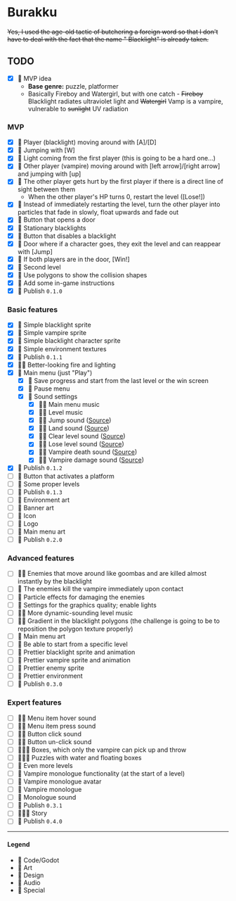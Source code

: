 # Burakku

~~Yes, I used the age-old tactic of butchering a foreign word so that I don't have to deal with the fact that the name "
Blacklight" is already taken.~~

## TODO

- [x] 💚 MVP idea
    - **Base genre:** puzzle, platformer
    - Basically Fireboy and Watergirl, but with one catch - ~~Fireboy~~ Blacklight radiates ultraviolet light and
      ~~Watergirl~~ Vamp is a vampire, vulnerable to ~~sunlight~~ UV radiation

### MVP

- [x] 💙 Player (blacklight) moving around with [A]/[D]
- [x] 💙 Jumping with [W]
- [x] 💙 Light coming from the first player (this is going to be a hard one...)
- [x] 💙 Other player (vampire) moving around with [left arrow]/[right arrow] and jumping with [up]
- [x] 💙 The other player gets hurt by the first player if there is a direct line of sight between them
    - When the other player's HP turns 0, restart the level ([Lose!])
- [x] 💙 Instead of immediately restarting the level, turn the other player into particles that fade in slowly, float
  upwards and fade out
- [x] 💙 Button that opens a door
- [x] 💙 Stationary blacklights
- [x] 💙 Button that disables a blacklight
- [x] 💙 Door where if a character goes, they exit the level and can reappear with [Jump]
- [x] 💙 If both players are in the door, [Win!]
- [x] 💚 Second level
- [x] 💜 Use polygons to show the collision shapes
- [x] 💙 Add some in-game instructions
- [x] 💟 Publish `0.1.0`

### Basic features

- [x] 💜 Simple blacklight sprite
- [x] 💜 Simple vampire sprite
- [x] 💜 Simple blacklight character sprite
- [x] 💜 Simple environment textures
- [x] 💟 Publish `0.1.1`
- [x] 💙💜 Better-looking fire and lighting
- [x] 💙 Main menu (just "Play")
    - [x] 💙 Save progress and start from the last level or the win screen
    - [x] 💙 Pause menu
    - [x] 💙 Sound settings
        - [x] 💙💛 Main menu music
        - [x] 💙💛 Level music
        - [x] 💙💛 Jump sound ([Source](https://www.zapsplat.com/music/bendy-stick-whoosh-through-air-fast-3/))
        - [x] 💙💛 Land sound ([Source](https://www.zapsplat.com/music/footsteps-in-sandals-flip-flops-on-slightly-gritty-garage-floor-single-step-3/))
        - [x] 💙💛 Clear level sound ([Source](https://www.zapsplat.com/music/game-sound-bright-and-warm-synth-complete-success-tone-1/))
        - [x] 💙💛 Lose level sound ([Source](https://www.zapsplat.com/music/game-sound-hit-thud-good-for-success-win-or-finish-level/))
        - [x] 💙💛 Vampire death sound ([Source](https://www.zapsplat.com/music/medium-fireball-close/))
        - [x] 💙💛 Vampire damage sound ([Source](https://www.zapsplat.com/music/fire-small-flame-close/))
- [x] 💟 Publish `0.1.2`
- [ ] 💙 Button that activates a platform
- [ ] 💚 Some proper levels
- [ ] 💟 Publish `0.1.3`
- [ ] 💜 Environment art
- [ ] 💜 Banner art
- [ ] 💜 Icon
- [ ] 💜 Logo
- [ ] 💜 Main menu art
- [ ] 💟 Publish `0.2.0`

### Advanced features

- [ ] 💙💜 Enemies that move around like goombas and are killed almost instantly by the blacklight
- [ ] 💙 The enemies kill the vampire immediately upon contact
- [ ] 💙 Particle effects for damaging the enemies
- [ ] 💙 Settings for the graphics quality; enable lights
- [ ] 💙💛 More dynamic-sounding level music
- [ ] 💙💜 Gradient in the blacklight polygons (the challenge is going to be to reposition the polygon texture properly)
- [ ] 💜 Main menu art
- [ ] 💙 Be able to start from a specific level
- [ ] 💜 Prettier blacklight sprite and animation
- [ ] 💜 Prettier vampire sprite and animation
- [ ] 💜 Prettier enemy sprite
- [ ] 💜 Prettier environment
- [ ] 💟 Publish `0.3.0`

### Expert features
- [ ] 💙💛 Menu item hover sound
- [ ] 💙💛 Menu item press sound
- [ ] 💙💛 Button click sound
- [ ] 💙💛 Button un-click sound
- [ ] 💙💜💚 Boxes, which only the vampire can pick up and throw
- [ ] 💙💜💚 Puzzles with water and floating boxes
- [ ] 💚 Even more levels
- [ ] 💙 Vampire monologue functionality (at the start of a level)
- [ ] 💜 Vampire monologue avatar
- [ ] 💚 Vampire monologue
- [ ] 💛 Monologue sound
- [ ] 💟 Publish `0.3.1`
- [ ] 💙💜💚 Story
- [ ] 💟 Publish `0.4.0`

---

#### Legend

- 💙 Code/Godot
- 💜 Art
- 💚 Design
- 💛 Audio
- 💟 Special
